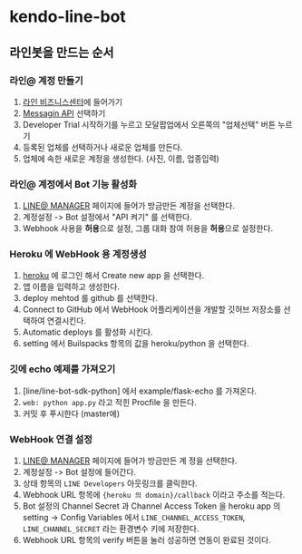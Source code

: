 # kendo-line-bot

## 라인봇을 만드는 순서
### 라인@ 계정 만들기
1. [라인 비즈니스센터](https://business.line.me/ko/)에 들어가기
2. [Messagin API](https://business.line.me/ko/services/bot)  선택하기
3. Developer Trial 시작하기를 누르고 모달팝업에서 오른쪽의 "업체선택" 버튼 누르기
4. 등록된 업체를 선택하거나 새로운 업체를 만든다.
5. 업체에 속한 새로운 계정을 생성한다. (사진, 이름, 업종입력)

### 라인@ 계정에서 Bot 기능 활성화
1. [LINE@ MANAGER](https://admin-official.line.me/)  페이지에 들어가 방금만든 계정을 선택한다.
2. 계정설정 -> Bot 설정에서 "API 켜기" 를 선택한다.
3. Webhook 사용을 **허용**으로 설정, 그룹 대화 참여 허용을 **허용**으로 설정한다. 

### Heroku 에 WebHook 용 계정생성
1. [heroku](https://dashboard.heroku.com/) 에 로그인 해서 Create new app 을 선택한다.
2. 앱 이름을 입력하고 생성한다.
3. deploy mehtod 를 github 를 선택한다.
4. Connect to GitHub 에서 WebHook 어플리케이션을 개발할 깃허브 저장소를 선택하여 연결시킨다.
5. Automatic deploys 를 활성화 시킨다.
6. setting 에서 Builspacks 항목의 값을 heroku/python 을 선택한다.

### 깃에 echo 예제를 가져오기
1. [line/line-bot-sdk-python] 에서 example/flask-echo 를 가져온다.
2. `web: python app.py` 라고 적힌 Procfile 을 만든다.
3. 커밋 후 푸시한다 (master에)

### WebHook 연결 설정
1. [LINE@ MANAGER](https://admin-official.line.me/)  페이지에 들어가 방금만든 계
정을 선택한다.
2. 계정설정 -> Bot 설정에 들어간다.
3. 상태 항목의 `LINE Developers` 아웃링크를 클릭한다.
4. Webhook URL 항목에 `{heroku 의 domain}/callback` 이라고 주소를 적는다.
5. Bot 설정의 Channel Secret 과 Channel Access Token 을 heroku app 의 setting -> Config Variables 에서 `LINE_CHANNEL_ACCESS_TOKEN`, `LINE_CHANNEL_SECRET` 라는 환경변수 키에 저장한다.
6. Webhook URL 항목의 verify 버튼을 눌러 성공하면 연동이 완료된 것이다.


 


